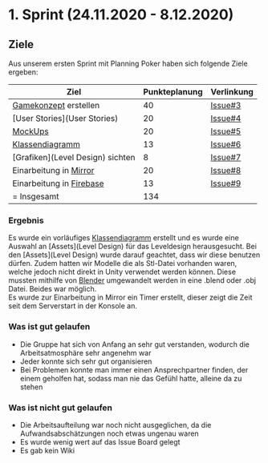 # 1. Sprint (24.11.2020 - 8.12.2020)
## Ziele
Aus unserem ersten Sprint mit Planning Poker haben sich folgende Ziele ergeben:

Ziel | Punkteplanung | Verlinkung 
------|--------------|-------------
[Gamekonzept](Spielkonzept) erstellen | 40 | [Issue#3](ii-swt-p/ws20-21-schienencode/ws20-21-schienencode#3)
[User Stories](User Stories) | 20 | [Issue#4](ii-swt-p/ws20-21-schienencode/ws20-21-schienencode#4)
[MockUps](MockUps) | 20 | [Issue#5](ii-swt-p/ws20-21-schienencode/ws20-21-schienencode#5)
[Klassendiagramm](Klassendiagramm) | 13 | [Issue#6](ii-swt-p/ws20-21-schienencode/ws20-21-schienencode#6)
[Grafiken](Level Design) sichten | 8 | [Issue#7](ii-swt-p/ws20-21-schienencode/ws20-21-schienencode#7)
Einarbeitung in [Mirror](Mirror) | 20 | [Issue#8](ii-swt-p/ws20-21-schienencode/ws20-21-schienencode#8)
Einarbeitung in [Firebase](Firebase) | 13 | [Issue#9](ii-swt-p/ws20-21-schienencode/ws20-21-schienencode#9)
= Insgesamt | 134

### Ergebnis 
Es wurde ein vorläufiges [Klassendiagramm](Klassendiagramm) erstellt und es wurde eine Auswahl an [Assets](Level Design) für das Leveldesign herausgesucht. Bei den [Assets](Level Design) wurde darauf geachtet, dass wir diese benutzen dürfen. Zudem hatten wir Modelle die als Stl-Datei vorhanden waren, welche jedoch nicht direkt in Unity verwendet werden können. Diese mussten mithilfe von [Blender](https://www.blender.org) umgewandelt werden in eine .blend oder .obj Datei. Beides war möglich.  
Es wurde zur Einarbeitung in Mirror ein Timer erstellt, dieser zeigt die Zeit seit dem Serverstart in der Konsole an.

### Was ist gut gelaufen 
- Die Gruppe hat sich von Anfang an sehr gut verstanden, wodurch die Arbeitsatmosphäre sehr angenehm war
- Jeder konnte sich sehr gut organisieren
- Bei Problemen konnte man immer einen Ansprechpartner finden, der einem geholfen hat, sodass man nie das Gefühl hatte, alleine da zu stehen

### Was ist nicht gut gelaufen 
- Die Arbeitsaufteilung war noch nicht ausgeglichen, da die Aufwandsabschätzungen noch etwas ungenau waren 
- Es wurde wenig wert auf das Issue Board gelegt 
- Es gab kein Wiki
